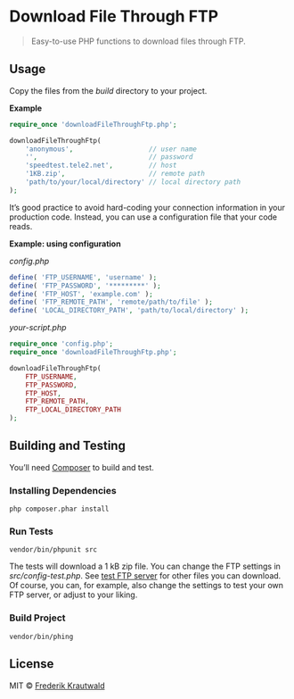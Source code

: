 # Download File Through FTP

> Easy-to-use PHP functions to download files through FTP.

## Usage

Copy the files from the *build* directory to your project.

**Example**

```php
require_once 'downloadFileThroughFtp.php';

downloadFileThroughFtp(
    'anonymous',                   // user name
    '',                            // password
    'speedtest.tele2.net',         // host
    '1KB.zip',                     // remote path
    'path/to/your/local/directory' // local directory path
);
```

It’s good practice to avoid hard-coding your connection information in your 
production code. Instead, you can use a configuration file that your code reads.

**Example: using configuration**

*config.php*

```php
define( 'FTP_USERNAME', 'username' );
define( 'FTP_PASSWORD', '*********' );
define( 'FTP_HOST', 'example.com' );
define( 'FTP_REMOTE_PATH', 'remote/path/to/file' );
define( 'LOCAL_DIRECTORY_PATH', 'path/to/local/directory' );
```

*your-script.php*

```php
require_once 'config.php';
require_once 'downloadFileThroughFtp.php';

downloadFileThroughFtp(
    FTP_USERNAME,
    FTP_PASSWORD,
    FTP_HOST,
    FTP_REMOTE_PATH,
    FTP_LOCAL_DIRECTORY_PATH
);
```

## Building and Testing

You’ll need [Composer](http://getcomposer.org) to build and test.

### Installing Dependencies

```shell
php composer.phar install
```

### Run Tests

```shell
vendor/bin/phpunit src
```

The tests will download a 1 kB zip file. You can change the FTP settings 
in *src/config-test.php*. See [test FTP server](http://speedtest.tele2.net/) for 
other files you can download. Of course, you can, for example, also change the 
settings to test your own FTP server, or adjust to your liking.

### Build Project

```shell
vendor/bin/phing
```

## License

MIT © [Frederik Krautwald](https://github.com/Frikki)
